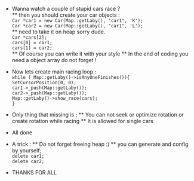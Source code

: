 - Wanna watch a couple of stupid cars race ? <br/>
** then you should create your car objects  : <br/>
``` Car *car1 = new Car(Map::getLaby(), "car1", 'K'); ``` <br/>
``` Car *car2 = new Car(Map::getLaby(), "car1", 'L'); ``` <br/>
** need to take it on heap sorry dude. <br/>
``` Car *cars[2]; ``` <br/>
``` cars[0] = car1; ``` <br/>
``` cars[1] = car2; ``` <br/>
** Of course you can write it with your style 
** In the end of coding you need a object array do not forget !

- Now lets create main racing loop : <br/>
``` while ( Map::getLaby()->isAnyOneFinishes()){ ``` <br/>
``` SetCursorPosition(0, 0); ```                     <br/>
``` car1->_push(Map::getLaby()); ```                  <br/>
``` car2->_push(Map::getLaby()); ```                  <br/>
``` Map::getLaby()->show_race(cars); ```              <br/>
```} ```

- Only thing that missing is ;
** You can not seek or optimize rotation or create rotation while racing 
** It is allowed for single cars

- All done
- A trick : 
** Do not forget freeing heap :)
** you can generate and config by yourself; <br/>
``` delete car1; ```                        <br/>
``` delete car2; ```                        <br/>
- THANKS FOR ALL

